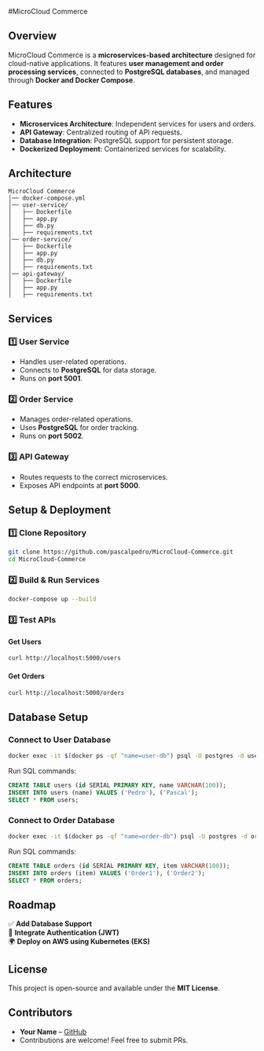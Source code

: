 #MicroCloud Commerce

## Overview

MicroCloud Commerce is a **microservices-based architecture** designed for cloud-native applications. It features **user management and order processing services**, connected to **PostgreSQL databases**, and managed through **Docker and Docker Compose**.

## Features

- **Microservices Architecture**: Independent services for users and orders.
- **API Gateway**: Centralized routing of API requests.
- **Database Integration**: PostgreSQL support for persistent storage.
- **Dockerized Deployment**: Containerized services for scalability.

## Architecture

```
MicroCloud Commerce
│── docker-compose.yml
│── user-service/
│   ├── Dockerfile
│   ├── app.py
│   ├── db.py
│   ├── requirements.txt
│── order-service/
│   ├── Dockerfile
│   ├── app.py
│   ├── db.py
│   ├── requirements.txt
│── api-gateway/
│   ├── Dockerfile
│   ├── app.py
│   ├── requirements.txt
```

## Services

### 1️⃣ **User Service**

- Handles user-related operations.
- Connects to **PostgreSQL** for data storage.
- Runs on **port 5001**.

### 2️⃣ **Order Service**

- Manages order-related operations.
- Uses **PostgreSQL** for order tracking.
- Runs on **port 5002**.

### 3️⃣ **API Gateway**

- Routes requests to the correct microservices.
- Exposes API endpoints at **port 5000**.

## Setup & Deployment

### **1️⃣ Clone Repository**

```bash
git clone https://github.com/pascalpedro/MicroCloud-Commerce.git
cd MicroCloud-Commerce
```

### **2️⃣ Build & Run Services**

```bash
docker-compose up --build
```

### **3️⃣ Test APIs**

#### Get Users

```bash
curl http://localhost:5000/users
```

#### Get Orders

```bash
curl http://localhost:5000/orders
```

## Database Setup

### Connect to User Database

```bash
docker exec -it $(docker ps -qf "name=user-db") psql -U postgres -d usersdb
```

Run SQL commands:

```sql
CREATE TABLE users (id SERIAL PRIMARY KEY, name VARCHAR(100));
INSERT INTO users (name) VALUES ('Pedro'), ('Pascal');
SELECT * FROM users;
```

### Connect to Order Database

```bash
docker exec -it $(docker ps -qf "name=order-db") psql -U postgres -d ordersdb
```

Run SQL commands:

```sql
CREATE TABLE orders (id SERIAL PRIMARY KEY, item VARCHAR(100));
INSERT INTO orders (item) VALUES ('Order1'), ('Order2');
SELECT * FROM orders;
```

## Roadmap

✅ **Add Database Support**\
🚀 **Integrate Authentication (JWT)**\
🌍 **Deploy on AWS using Kubernetes (EKS)**

## License

This project is open-source and available under the **MIT License**.

## Contributors

- **Your Name** – [GitHub](https://github.com/Pascalpedro)
- Contributions are welcome! Feel free to submit PRs.

